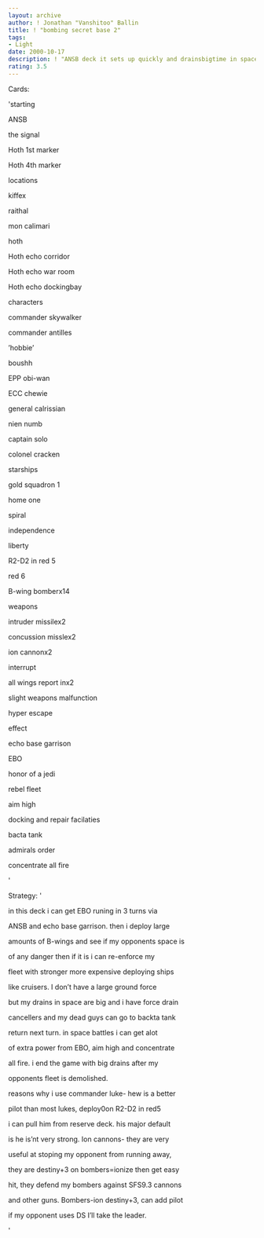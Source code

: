 ```yaml
---
layout: archive
author: ! Jonathan "Vanshitoo" Ballin
title: ! "bombing secret base 2"
tags:
- Light
date: 2000-10-17
description: ! "ANSB deck it sets up quickly and drainsbigtime in space good activtion too. Several new modifications"
rating: 3.5
---
```

Cards: 

'starting

ANSB

the signal

Hoth 1st marker

Hoth 4th marker


locations

kiffex

raithal

mon calimari

hoth

Hoth echo corridor

Hoth echo war room

Hoth echo dockingbay


characters

commander skywalker

commander antilles

’hobbie’

boushh

EPP obi-wan

ECC chewie

general calrissian

nien numb

captain solo

colonel cracken


starships

gold squadron 1

home one

spiral

independence

liberty

R2-D2 in red 5

red 6

B-wing bomberx14


weapons

intruder missilex2

concussion misslex2

ion cannonx2


interrupt

all wings report inx2

slight weapons malfunction

hyper escape


effect

echo base garrison

EBO

honor of a jedi

rebel fleet

aim high

docking and repair facilaties

bacta tank


admirals order

concentrate all fire

'

Strategy: '

in this deck i can get EBO runing in 3 turns via 

ANSB and echo base garrison. then i deploy large

amounts of B-wings and see if my opponents space is 

of any danger then if it is i can re-enforce my 

fleet with stronger  more expensive deploying ships

like cruisers. I don’t have a large ground force

but my drains in space are big and i have force drain

cancellers and my dead guys can go to backta tank 

return next turn. in space battles i can get alot 

of extra power from EBO, aim high and concentrate 

all fire. i end the game with big drains after my 

opponents fleet is demolished.

reasons why i use commander luke- hew is a better 

pilot than most lukes, deploy0on R2-D2 in red5

i can pull him from reserve deck. his major default

is he is’nt very strong. Ion cannons- they are very

useful at stoping my opponent from running away,

they are destiny+3 on bombers=ionize then get easy

hit, they defend my bombers against SFS9.3 cannons 

and other guns. Bombers-ion destiny+3, can add pilot

if my opponent uses DS I’ll take the leader.

'